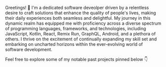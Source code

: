 Greetings! 🚀 I'm a dedicated software deveolper driven by a relentless desire to craft solutions that enhance the quality of people's lives, making their daily experiences both seamless and delightful. My journey in this dynamic realm has equipped me with proficiency across a diverse spectrum of programming languages, frameworks, and technologies, including JavaScript, Kotlin, React, Remix Run, GraphQL, Android, and a plethora of others. I thrive on the excitement of continually expanding my skill set and embarking on uncharted horizons within the ever-evolving world of software development.

Feel free to explore some of my notable past projects pinned below  👇

  
<!---
- 👋 Hi, 👀 I’m a software developer with a passion for creating solutions that make people’s lives easier and more enjoyable. I have experience in various programming languages, frameworks, and technologies, such as JavaScript, Kotlin, React, Remix run, GraphQL, Android, and more. I love learning new skills and exploring new possibilities in the field of software development.

- You can take a look at my previous projects pinned below.

mosesimbahale0/mosesimbahale0 is a ✨ special ✨ repository because its `README.md` (this file) appears on your GitHub profile.
You can click the Preview link to take a look at your changes.
--->

